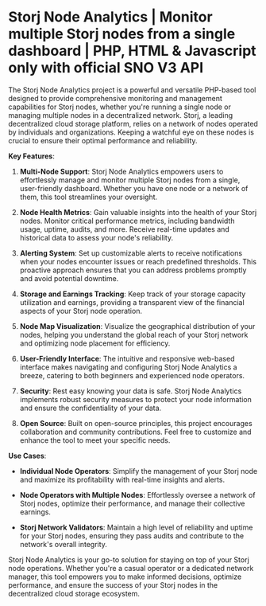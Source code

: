 # Storj Node Analytics | Monitor multiple Storj nodes from a single dashboard | PHP, HTML & Javascript only with official SNO V3 API
The Storj Node Analytics project is a powerful and versatile PHP-based tool designed to provide comprehensive monitoring and management capabilities for Storj nodes, whether you're running a single node or managing multiple nodes in a decentralized network. Storj, a leading decentralized cloud storage platform, relies on a network of nodes operated by individuals and organizations. Keeping a watchful eye on these nodes is crucial to ensure their optimal performance and reliability.

**Key Features**:

1. **Multi-Node Support**: Storj Node Analytics empowers users to effortlessly manage and monitor multiple Storj nodes from a single, user-friendly dashboard. Whether you have one node or a network of them, this tool streamlines your oversight.

2. **Node Health Metrics**: Gain valuable insights into the health of your Storj nodes. Monitor critical performance metrics, including bandwidth usage, uptime, audits, and more. Receive real-time updates and historical data to assess your node's reliability.

3. **Alerting System**: Set up customizable alerts to receive notifications when your nodes encounter issues or reach predefined thresholds. This proactive approach ensures that you can address problems promptly and avoid potential downtime.

4. **Storage and Earnings Tracking**: Keep track of your storage capacity utilization and earnings, providing a transparent view of the financial aspects of your Storj node operation.

5. **Node Map Visualization**: Visualize the geographical distribution of your nodes, helping you understand the global reach of your Storj network and optimizing node placement for efficiency.

6. **User-Friendly Interface**: The intuitive and responsive web-based interface makes navigating and configuring Storj Node Analytics a breeze, catering to both beginners and experienced node operators.

7. **Security**: Rest easy knowing your data is safe. Storj Node Analytics implements robust security measures to protect your node information and ensure the confidentiality of your data.

8. **Open Source**: Built on open-source principles, this project encourages collaboration and community contributions. Feel free to customize and enhance the tool to meet your specific needs.

**Use Cases**:

- **Individual Node Operators**: Simplify the management of your Storj node and maximize its profitability with real-time insights and alerts.

- **Node Operators with Multiple Nodes**: Effortlessly oversee a network of Storj nodes, optimize their performance, and manage their collective earnings.

- **Storj Network Validators**: Maintain a high level of reliability and uptime for your Storj nodes, ensuring they pass audits and contribute to the network's overall integrity.

Storj Node Analytics is your go-to solution for staying on top of your Storj node operations. Whether you're a casual operator or a dedicated network manager, this tool empowers you to make informed decisions, optimize performance, and ensure the success of your Storj nodes in the decentralized cloud storage ecosystem.
